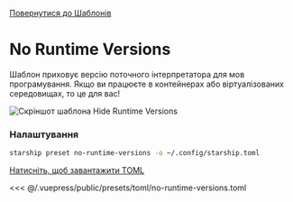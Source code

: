 [Повернутися до Шаблонів](./README.md#no-runtime-versions)

# No Runtime Versions

Шаблон приховує версію поточного інтерпретатора для мов програмування. Якщо ви працюєте в контейнерах або віртуалізованих середовищах, то це для вас!

![Скріншот шаблона Hide Runtime Versions](/presets/img/no-runtime-versions.png)

### Налаштування

```sh
starship preset no-runtime-versions -o ~/.config/starship.toml
```

[Натисніть, щоб завантажити TOML](/presets/toml/no-runtime-versions.toml)

<<< @/.vuepress/public/presets/toml/no-runtime-versions.toml

